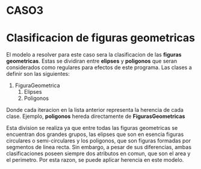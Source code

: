 # CASO3
# Clasificacion de figuras geometricas

El modelo a resolver para este caso sera la clasificacion de las **figuras geometricas**. Estas se dividiran entre **elipses** y **poligonos** que seran considerados como regulares para efectos de este programa. Las clases a definir son las siguientes:

1. FiguraGeometrica
    1. Elipses
    2. Poligonos

Donde cada iteracion en la lista anterior representa la herencia de cada clase. Ejemplo, **poligonos** hereda directamente de **FigurasGeometricas**

Esta division se realiza ya que entre todas las figuras geometricas se encuentran dos grandes grupos, las elipses que son en esencia figuras circulares o semi-circulares y los poligonos, que son figuras formadas por segmentos de linea recta. Sin embargo, a pesar de sus diferencias, ambas clasificaciones poseen siempre dos atributos en comun, que son el area y el perimetro. Por esta razon, se puede aplicar herencia en este modelo.